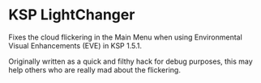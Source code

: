 ﻿# KSP LightChanger

Fixes the cloud flickering in the Main Menu when using Environmental Visual Enhancements (EVE) in KSP 1.5.1.

Originally written as a quick and filthy hack for debug purposes, this may help others who are really mad about the flickering.